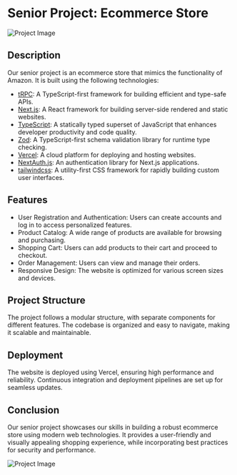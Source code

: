 # Senior Project: Ecommerce Store

![Project Image](https://i.imgur.com/bxyD7q6.png)

## Description

Our senior project is an ecommerce store that mimics the functionality of Amazon. It is built using the following technologies:

- [tRPC](https://trpc.io): A TypeScript-first framework for building efficient and type-safe APIs.
- [Next.js](https://nextjs.org): A React framework for building server-side rendered and static websites.
- [TypeScript](https://www.typescriptlang.org/): A statically typed superset of JavaScript that enhances developer productivity and code quality.
- [Zod](https://zod.dev/): A TypeScript-first schema validation library for runtime type checking.
- [Vercel](https://vercel.com/): A cloud platform for deploying and hosting websites.
- [NextAuth.js](https://next-auth.js.org/): An authentication library for Next.js applications.
- [tailwindcss](https://tailwindcss.com/): A utility-first CSS framework for rapidly building custom user interfaces.

## Features

- User Registration and Authentication: Users can create accounts and log in to access personalized features.
- Product Catalog: A wide range of products are available for browsing and purchasing.
- Shopping Cart: Users can add products to their cart and proceed to checkout.
- Order Management: Users can view and manage their orders.
- Responsive Design: The website is optimized for various screen sizes and devices.

## Project Structure

The project follows a modular structure, with separate components for different features. The codebase is organized and easy to navigate, making it scalable and maintainable.

## Deployment

The website is deployed using Vercel, ensuring high performance and reliability. Continuous integration and deployment pipelines are set up for seamless updates.

## Conclusion

Our senior project showcases our skills in building a robust ecommerce store using modern web technologies. It provides a user-friendly and visually appealing shopping experience, while incorporating best practices for security and performance.

![Project Image](https://i.imgur.com/bxyD7q6.png)
